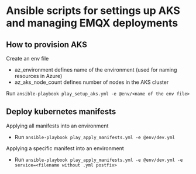 # Ansible scripts for settings up AKS and managing EMQX deployments

## How to provision AKS

Create an env file
* az_environment defines name of the environment (used for naming resources in Azure)
* az_aks_node_count defines number of nodes in the AKS cluster

Run `ansible-playbook play_setup_aks.yml -e @env/<name of the env file>`

## Deploy kubernetes manifests

Applying all manifests into an environment 
* Run `ansible-playbook play_apply_manifests.yml -e @env/dev.yml`

Applying a specific manifest into an environment
* Run `ansible-playbook play_apply_manifests.yml -e @env/dev.yml -e service=<filename without .yml postfix>`

